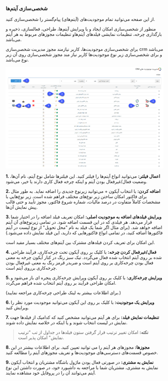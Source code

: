 ### شخصی‌سازی آیتم‌ها

از این صفحه می‌توانید تمام موجودیت‌های (آیتم‌های) پیام‌گستر را شخصی‌سازی کنید.

منظور از شخصی‌سازی امکان ایجاد و یا ویرایش آیتم‌ها، طراحی، فعالسازی، ذخیره و بارگذاری چرخه، تنظیمات نمایشی فیلد‌های آیتم‌هاو تنظیمات مجوز‌های مربوط به هر آیتم می‌باشد.

برای شخصی‌سازی موجودیت‌ها، کاربر نیازمند مجوز مدیریت شخصی‌سازی crm می‌باشد و برای شخصی‌سازی زیر نوع موجودیت‌ها کاربر نیاز مند مجوز شخصی‌سازی روی آن زیر نوع می‌باشد. 

![](Personalizing.png)



**1. اعمال فیلتر:** می‌توانید انواع آیتم‌ها را فیلتر کنید. این فیلترها شامل نوع آیتم، نام آن‌ها، وضعیت فعال/غیرفعال بودن آیتم و اینکه چرخه فعال کاری دارند یا خیر، می‌شود.

**2. اضافه کردن:** با انتخاب آیکون + می‌توانید زیرنوع جدیدی را اضافه نماید. به طور مثال برای فاکتور امکان ساختن زیر نوع‌های مختلف فراهم شده است. زیر نوع‌هایی با مشخصات کاملاً متفاوت در درصد مالیات، شماره شروع فاکتور، مجوز تأیید و حتی قالب پیش نمایش آن‌ها.

**3. ویرایش فیلد‌های اضافه به موجودیت اصلی:** امکان تعریف فیلد اضافه را در اختیار شما قرار می‌دهد. هر فیلدی که در این قسمت اضافه شود. در تمامی ‌زیرنوع‌های آن آیتم اضافه خواهد شد. (برای مثال اگر شما یک فیلد به نام "محل تحویل" از نوع لیست در آیتم فاکتورها اضافه کنید، در تمامی ‌انواع فاکتورهایی که دارید، این فیلد نمایش داده می‌شود.)

این امکان برای تعریف کردن فیلدهای مشترک بین آیتم‌های مختلف بسیار مفید است.

**4. فعال/غیرفعال کردن چرخه:** با کلیک بر روی آیکون تحت چرخه‌کاری، فرآیند طراحی شده بر روی آیتم انتخاب شده فعال می‌گردد. تیک سبز رنگ در کنار آیکون چرخه به معنی فعال بودن چرخه‌کاری بر روی آیتم است و ضربدر قرمز رنگ به معنی غیرفعال بودن چرخه‌کاری برروی آیتم است. 

**5. ویرایش چرخه‌کاری:** با کلیک بر روی آیکون ویرایش چرخه‌کاری پنجره ای باز می‌شود و امکان طراحی فرآیند بر روی آیتم انتخاب شده فراهم می‌گردد.

(برای اطلاعات بیشتر به لینک طراحی چرخه‌کاری مراجعه نمایید.)

**6. ویرایش یک موجودیت:** با کلیک بر روی این آیکون می‌توانید موجودیت مورد نظر را ویرایش کنید.

**7. تنظیمات نمایش فیلد:** برای هر آیتم می‌توانید مشخص کنید که کدامیک از فیلدها جهت نمایش در لیست انتخاب شوند و یا اینکه در خلاصه نمایش داده شوند.

> **نکته:** امکان تغییر ترتیب قرار گرفتن ستون فیلدها در جداول از تب "ترتیب نمایش" امکان پذیر است.


**8. مجوزها:** مجوزهای هر آیتم را می‌ توانید تعیین کنید. برای اطلاعات بیشتر در این خصوص قسمت‌های دسترسی‌های موجودیت‌ها و تعریف مجوزهای آیتم  را مطالعه کنید.

**9. نمایش به مشتری:** در صورتی فعال یودن ماژول باشگاه مشتریان و انتخاب آیکون نمایش به مشتری، مشتریان شما با مراجعه به داشبورد خود، در صورت داشتن این نوع آیتم می‌توانند آن را در پروفایل خود مشاهده نمایند.

 
